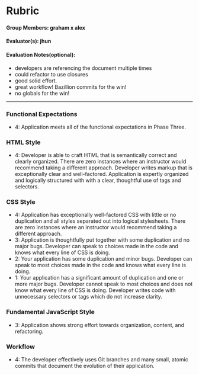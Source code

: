 # Rubric

#### Group Members: graham x alex
#### Evaluator(s): jhun
#### Evaluation Notes(optional):

- developers are referencing the document multiple times
- could refactor to use closures
- good solid effort.
- great workflow! Bazillion commits for the win!
- no globals for the win!
***

### Functional Expectations

- 4: Application meets all of the functional expectations in Phase Three.


### HTML Style

- 4: Developer is able to craft HTML that is semantically correct and clearly organized. There are zero instances where an instructor would recommend taking a different approach. Developer writes markup that is exceptionally clear and well-factored. Application is expertly organized and logically structured with with a clear, thoughtful use of tags and selectors.


### CSS Style

- 4: Application has exceptionally well-factored CSS with little or no duplication and all styles separated out into logical stylesheets. There are zero instances where an instructor would recommend taking a different approach.
- 3:  Application is thoughtfully put together with some duplication and no major bugs. Developer can speak to choices made in the code and knows what every line of CSS is doing.
- 2:  Your application has some duplication and minor bugs. Developer can speak to most choices made in the code and knows what every line is doing.
- 1:  Your application has a significant amount of duplication and one or more major bugs. Developer cannot speak to most choices and does not know what every line of CSS is doing. Developer writes code with unnecessary selectors or tags which do not increase clarity.

### Fundamental JavaScript Style

- 3: Application shows strong effort towards organization, content, and refactoring.

### Workflow

- 4: The developer effectively uses Git branches and many small, atomic commits that document the evolution of their application.
